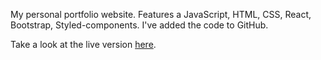 My personal portfolio website. Features a JavaScript, HTML, CSS, React, Bootstrap, Styled-components. I've added the code to GitHub.

Take a look at the live version [here](https://612d09d5bd417900bc4e840d--amolsamota.netlify.app/).

